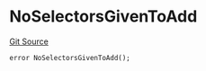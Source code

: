 # NoSelectorsGivenToAdd
[Git Source](https://github.com/thrackle-io/rules-engine/blob/3234c3c6e5bf5f01811a34cd7cc6e00de73aa6c7/src/protocol/economic/ruleProcessor/RuleProcessorDiamondLib.sol)


```solidity
error NoSelectorsGivenToAdd();
```

